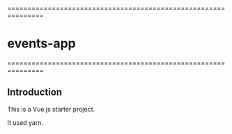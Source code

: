 ===============================================================
# events-app
===============================================================

<h2>Introduction</h2>

This is a Vue.js starter project.

It used yarn.

